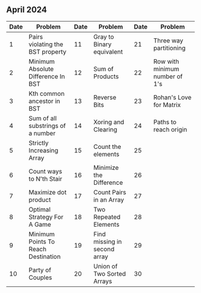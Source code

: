 ## April 2024

| Date | Problem                             | Date | Problem                      | Date | Problem                        |
| ---- | ----------------------------------- | ---- | ---------------------------- | ---- | ------------------------------ |
| 1    | Pairs violating the BST property    | 11   | Gray to Binary equivalent    | 21   | Three way partitioning         |
| 2    | Minimum Absolute Difference In BST  | 12   | Sum of Products              | 22   | Row with minimum number of 1's |
| 3    | Kth common ancestor in BST          | 13   | Reverse Bits                 | 23   | Rohan's Love for Matrix        |
| 4    | Sum of all substrings of a number   | 14   | Xoring and Clearing          | 24   | Paths to reach origin          |
| 5    | Strictly Increasing Array           | 15   | Count the elements           | 25   |                                |
| 6    | Count ways to N'th Stair            | 16   | Minimize the Difference      | 26   |                                |
| 7    | Maximize dot product                | 17   | Count Pairs in an Array      | 27   |                                |
| 8    | Optimal Strategy For A Game         | 18   | Two Repeated Elements        | 28   |                                |
| 9    | Minimum Points To Reach Destination | 19   | Find missing in second array | 29   |                                |
| 10   | Party of Couples                    | 20   | Union of Two Sorted Arrays   | 30   |                                |
